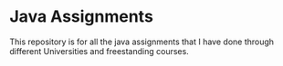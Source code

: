 # Java Assignments
This repository is for all the java assignments that I have done through different Universities and freestanding courses.
